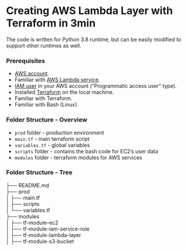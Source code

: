 # Creating AWS Lambda Layer with Terraform in 3min
The code is written for Python 3.8 runtime, but can be easily modified to support other runtimes as well. 

### Prerequisites
- [AWS account](https://aws.amazon.com/).
- Familiar with [AWS Lambda service](https://aws.amazon.com/lambda/).
- [IAM user](https://docs.aws.amazon.com/IAM/latest/UserGuide/id_users_create.html) in your AWS account (“Programmatic access user” type).
- Installed [Terraform](https://www.terraform.io/downloads.html) on the local machine.
- Familiar with Terraform.
- Familiar with Bash (Linux).

### Folder Structure - Overview
- `prod` folder - production environment
- `main.tf` - main terraform script
- `variables.tf` - global variables
- `scripts` folder - contains the bash code for EC2’s user data
- `modules` folder - terraform modules for AWS services

### Folder Structure - Tree
├── README.md</br>
├── prod</br>
│   ├── main.tf</br>
│   ├── scripts</br>
│   └── variables.tf</br>
├── modules</br>
│   ├── tf-module-ec2</br>
│   ├── tf-module-iam-service-role</br>
│   ├── tf-module-lambda-layer</br>
│   ├── tf-module-s3-bucket</br>
